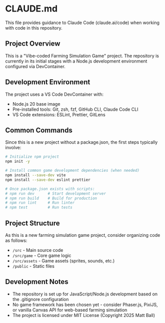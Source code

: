 # CLAUDE.md

This file provides guidance to Claude Code (claude.ai/code) when working with code in this repository.

## Project Overview

This is a "Vibe-coded Farming Simulation Game" project. The repository is currently in its initial stages with a Node.js development environment configured via DevContainer.

## Development Environment

The project uses a VS Code DevContainer with:
- Node.js 20 base image
- Pre-installed tools: Git, zsh, fzf, GitHub CLI, Claude Code CLI
- VS Code extensions: ESLint, Prettier, GitLens

## Common Commands

Since this is a new project without a package.json, the first steps typically involve:

```bash
# Initialize npm project
npm init -y

# Install common game development dependencies (when needed)
npm install --save-dev vite
npm install --save-dev eslint prettier

# Once package.json exists with scripts:
# npm run dev      # Start development server
# npm run build    # Build for production
# npm run lint     # Run linter
# npm test         # Run tests
```

## Project Structure

As this is a new farming simulation game project, consider organizing code as follows:
- `/src` - Main source code
- `/src/game` - Core game logic
- `/src/assets` - Game assets (sprites, sounds, etc.)
- `/public` - Static files

## Development Notes

- The repository is set up for JavaScript/Node.js development based on the .gitignore configuration
- No game framework has been chosen yet - consider Phaser.js, PixiJS, or vanilla Canvas API for web-based farming simulation
- The project is licensed under MIT License (Copyright 2025 Matt Ball)